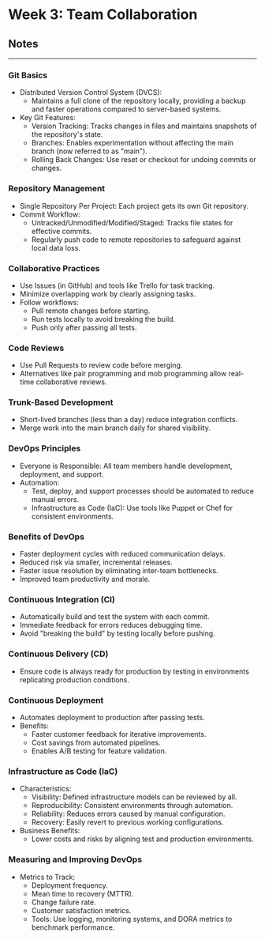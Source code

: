 # Week 3: Team Collaboration

## Notes
---

### Git Basics
- Distributed Version Control System (DVCS):
  - Maintains a full clone of the repository locally, providing a backup and faster operations compared to server-based systems.
- Key Git Features:
  - Version Tracking: Tracks changes in files and maintains snapshots of the repository's state.
  - Branches: Enables experimentation without affecting the main branch (now referred to as "main").
  - Rolling Back Changes: Use reset or checkout for undoing commits or changes.

### Repository Management
- Single Repository Per Project: Each project gets its own Git repository.
- Commit Workflow:
  - Untracked/Unmodified/Modified/Staged: Tracks file states for effective commits.
  - Regularly push code to remote repositories to safeguard against local data loss.

### Collaborative Practices
- Use Issues (in GitHub) and tools like Trello for task tracking.
- Minimize overlapping work by clearly assigning tasks.
- Follow workflows:
  - Pull remote changes before starting.
  - Run tests locally to avoid breaking the build.
  - Push only after passing all tests.

### Code Reviews
- Use Pull Requests to review code before merging.
- Alternatives like pair programming and mob programming allow real-time collaborative reviews.

### Trunk-Based Development
- Short-lived branches (less than a day) reduce integration conflicts.
- Merge work into the main branch daily for shared visibility.

### DevOps Principles
- Everyone is Responsible: All team members handle development, deployment, and support.
- Automation:
  - Test, deploy, and support processes should be automated to reduce manual errors.
  - Infrastructure as Code (IaC): Use tools like Puppet or Chef for consistent environments.

### Benefits of DevOps
- Faster deployment cycles with reduced communication delays.
- Reduced risk via smaller, incremental releases.
- Faster issue resolution by eliminating inter-team bottlenecks.
- Improved team productivity and morale.

### Continuous Integration (CI)
- Automatically build and test the system with each commit.
- Immediate feedback for errors reduces debugging time.
- Avoid "breaking the build" by testing locally before pushing.

### Continuous Delivery (CD)
- Ensure code is always ready for production by testing in environments replicating production conditions.

### Continuous Deployment
- Automates deployment to production after passing tests.
- Benefits:
  - Faster customer feedback for iterative improvements.
  - Cost savings from automated pipelines.
  - Enables A/B testing for feature validation.

### Infrastructure as Code (IaC)
- Characteristics:
  - Visibility: Defined infrastructure models can be reviewed by all.
  - Reproducibility: Consistent environments through automation.
  - Reliability: Reduces errors caused by manual configuration.
  - Recovery: Easily revert to previous working configurations.
- Business Benefits:
  - Lower costs and risks by aligning test and production environments.

### Measuring and Improving DevOps
- Metrics to Track:
  - Deployment frequency.
  - Mean time to recovery (MTTR).
  - Change failure rate.
  - Customer satisfaction metrics.
  - Tools: Use logging, monitoring systems, and DORA metrics to benchmark performance.

